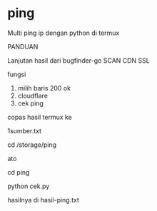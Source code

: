 # ping
Multi ping ip dengan python di termux

PANDUAN

Lanjutan hasil dari bugfinder-go SCAN CDN SSL 

fungsi 
1. milih baris 200 ok 
2. cloudflare
3. cek ping

copas hasil termux ke

1sumber.txt

cd /storage/ping

ato

cd ping

python cek.py

hasilnya di hasil-ping.txt

